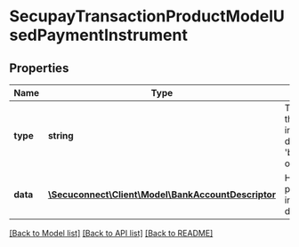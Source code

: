 # SecupayTransactionProductModelUsedPaymentInstrument

## Properties
Name | Type | Description | Notes
------------ | ------------- | ------------- | -------------
**type** | **string** | The type of the payment instrument data, like: &#39;bank_account&#39; or &#39;credit_card&#39; | 
**data** | [**\Secuconnect\Client\Model\BankAccountDescriptor**](BankAccountDescriptor.md) | Holds the payment instrument data | 

[[Back to Model list]](../README.md#documentation-for-models) [[Back to API list]](../README.md#documentation-for-api-endpoints) [[Back to README]](../README.md)


